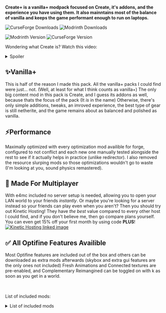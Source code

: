 **Create+ is a vanilla+ modpack focused on Create, it's addons, and the experience you have using them. It also mainntains most of the balance of vanilla and keeps the game performant enough to run on laptops.**

![CurseForge Downloads](https://img.shields.io/curseforge/dt/519787?logo=curseforge&logoColor=f16436&label=Downloads&color=f16436&link=https%3A%2F%2Fwww.curseforge.com%2Fminecraft%2Fmodpacks%2Fcreate-mod-plus)
![Modrinth Downloads](https://img.shields.io/modrinth/dt/create_plus?logo=modrinth&logoColor=1bd96a&label=Downloads&color=1bd96a&link=https%3A%2F%2Fmodrinth.com%2Fmodpack%2Fcreate_plus)

![Modrinth Version](https://img.shields.io/modrinth/v/create_plus?logo=modrinth&logoColor=1bd96a&label=Version&color=1bd96a&link=https%3A%2F%2Fmodrinth.com%2Fmodpack%2Fcreate_plus)
![CurseForge Version](https://img.shields.io/curseforge/v/519787?logo=curseforge&logoColor=f16436&label=Version%20(now%20deprecated)&color=f16436)

Wondering what Create is? Watch this video:
<details>
<summary>Spoiler</summary>
<iframe width="560" height="315" src="https://www.youtube-nocookie.com/embed/rR8W-f9YhYA" title="YouTube video player" frameborder="0" allow="accelerometer; autoplay; clipboard-write; encrypted-media; gyroscope; picture-in-picture; web-share" allowfullscreen></iframe>
</details>


## ✨Vanilla+
This is half of the reason I made this pack. All the vanilla+ packs I could find were just... not. (Well, at least for what I think counts as vanilla+) The only big content mod in this pack is Create, and I guess its addons as well, because thats the focus of the pack (It _is_ in the name) Otherwise, there's only simple additions, tweaks, an imroved experience, the best type of gear is still netherite, and the game remains about as balanced and polished as vanilla.

## ⚡Performance 
Maximally optimized with every optimization mod availible for forge, configured to not conflict and each new one manually tested alongside the rest to see if it actually helps in practice (unlike redirector). I also removed the resource slurping mods so those optimizations wouldn't go to waste (I'm looking at you, sound physics remastered).

## 📶 Made For Multiplayer
With e4mc included no server setup is needed, allowing you to open your LAN world to your friends _instantly_.
Or maybe you're looking for a server instead so your friends can play even when you aren't? Then you should try out Kinetic Hosting! They have _the best_ value compared to every other host I could find, and if you don't believe me, then go compare plans yourself. You can even get 15% off your first month by using code **PLUS**!  
[![Kinetic Hosting linked image](https://cdn.modrinth.com/data/cached_images/1f458183aed1841a03663a9aab499c1bc03042b5_0.webp)](https://billing.kinetichosting.net/aff.php?aff=1024)

## ✅ All Optifine Features Availible
Most Optifine features are included out of the box and others can be downloaded as extra mods afterwards (skybox and extra gui features are the only ones not included) Fresh Animations and Connected textures are pre-enabled, and Complementary Reimangined can be toggled on with k as soon as you get in a world.  
<br />
<br />
 
List of included mods:
<details>
<summary>List of included mods</summary>

- [Snow! Real Magic! ⛄](https://modrinth.com/mod/snow-real-magic)
- [ImmediatelyFast](https://modrinth.com/mod/immediatelyfast)
- [Size Shifting Potions](https://modrinth.com/mod/sizeshiftingpotions)
- [Supplementaries](https://modrinth.com/mod/supplementaries)
- [Corpse](https://modrinth.com/mod/corpse)
- [KleeSlabs](https://modrinth.com/mod/kleeslabs)
- [Connectedness](https://modrinth.com/mod/connectedness)
- [Companion 🐕](https://modrinth.com/mod/companion)
- [Elytra Slot](https://modrinth.com/mod/elytra-slot)
- [Kiwi 🥝](https://modrinth.com/mod/kiwi)
- [OAuth](https://modrinth.com/mod/oauth)
- ender_chested-1.19.1-1.1.0.jar
- [Noisium (Unofficial forge port)](https://modrinth.com/mod/noisium-(unofficial-forge-port))
- [Horse Stonks](https://modrinth.com/mod/horse-stonks)
- [Superflat World No Slimes](https://modrinth.com/mod/superflat-world-no-slimes)
- [Scaffolding Drops Nearby](https://modrinth.com/mod/scaffolding-drops-nearby)
- [Neapolitan](https://modrinth.com/mod/neapolitan)
- [Bed Benefits](https://modrinth.com/mod/bed-benefits)
- [Cloth Config API](https://modrinth.com/mod/cloth-config)
- [EMI](https://modrinth.com/mod/emi)
- [iChunUtil](https://modrinth.com/mod/ichunutil)
- [Iceberg](https://modrinth.com/mod/iceberg)
- [Embeddium](https://modrinth.com/mod/embeddium)
- [Pehkui](https://modrinth.com/mod/pehkui)
- [Figura](https://modrinth.com/mod/figura)
- clientcrafting-1.19.2-1.6.jar
- torchslabmod-1.19.2_v1.7.4.jar
- FastSuite-1.19.2-4.1.1.jar
- [Fusion (Connected Textures)](https://modrinth.com/mod/fusion-connected-textures)
- [Iris/Oculus & GeckoLib Compat](https://modrinth.com/mod/geckoanimfix)
- [Ender Relay](https://modrinth.com/mod/ender-relay-ff)
- [Bedspreads](https://modrinth.com/mod/bedspreads)
- [Async Locator](https://modrinth.com/mod/async-locator)
- [My Nether's Delight](https://modrinth.com/mod/my-nethers-delight)
- [Create: Connected](https://modrinth.com/mod/create-connected)
- [Ender Pearl Swap](https://modrinth.com/mod/ender-pearl-swap)
- [Create Central Kitchen](https://modrinth.com/mod/create-central-kitchen)
- [Xaero's World Map](https://modrinth.com/mod/xaeros-world-map)
- [Necronomicon API](https://modrinth.com/mod/necronomicon)
- [Canary](https://modrinth.com/mod/canary)
- [Additional Banners](https://modrinth.com/mod/additional-banners)
- [Cake Chomps](https://modrinth.com/mod/cake-chomps)
- [Majrusz Library](https://modrinth.com/mod/majrusz-library)
- miners_delight-1.19.2-1.1.2.jar
- [UniLib](https://modrinth.com/mod/unilib)
- [Create Enchantment Industry](https://modrinth.com/mod/create-enchantment-industry)
- [Caelus API](https://modrinth.com/mod/caelus)
- [Just Enough Items](https://modrinth.com/mod/jei)
- [Create: Extended Cogwheels](https://modrinth.com/mod/extended-cogwheels)
- [Create: Bells & Whistles](https://modrinth.com/mod/bellsandwhistles)
- [Chalk](https://modrinth.com/mod/chalk-mod)
- [Zume](https://modrinth.com/mod/zume)
- [Pluto](https://modrinth.com/mod/pluto)
- [YUNG's Better Jungle Temples](https://modrinth.com/mod/yungs-better-jungle-temples)
- [Lightspeed](https://modrinth.com/mod/lightspeed)
- [Resourcify](https://modrinth.com/mod/resourcify)
- [No More Poison with Regeneration](https://modrinth.com/mod/nmpr)
- [SuperMartijn642's Core Lib](https://modrinth.com/mod/supermartijn642s-core-lib)
- [Screenshot Viewer](https://modrinth.com/mod/screenshot-viewer)
- [Advancement Frames](https://modrinth.com/mod/advancement-frames)
- [Create: Power Loader](https://modrinth.com/mod/create-power-loader)
- [Woodworks](https://modrinth.com/mod/woodworks)
- [e4mc](https://modrinth.com/mod/e4mc)
- [YUNG's Better Ocean Monuments](https://modrinth.com/mod/yungs-better-ocean-monuments)
- [bad packets](https://modrinth.com/mod/badpackets)
- SignButton-1.19-2.5.0.jar
- [Memory Leak Fix](https://modrinth.com/mod/memoryleakfix)
- [Easy Villagers](https://modrinth.com/mod/easy-villagers)
- [Kotlin for Forge](https://modrinth.com/mod/kotlin-for-forge)
- [Mysterious Mountain Lib](https://modrinth.com/mod/mmlib)
- [Wavey Capes](https://modrinth.com/mod/wavey-capes)
- [Paintable](https://modrinth.com/mod/paintable)
- [Boat Break Fix](https://modrinth.com/mod/boat-break-fix)
- [Not Enough Animations](https://modrinth.com/mod/not-enough-animations)
- [Every Compat (Wood Good)](https://modrinth.com/mod/every-compat)
- [FindMe](https://modrinth.com/mod/findme)
- [ModernFix](https://modrinth.com/mod/modernfix)
- [Paxi](https://modrinth.com/mod/paxi)
- Chimes-v2.0.1-1.19.2.jar
- [Create: Crystal Clear](https://modrinth.com/mod/create-crystal-clear)
- [Create: Framed](https://modrinth.com/mod/create-framed)
- [FiveHead](https://modrinth.com/mod/5head)
- [Respiteful](https://modrinth.com/mod/respiteful)
- [AppleSkin](https://modrinth.com/mod/appleskin)
- [Fluidlogged](https://modrinth.com/mod/fluidlogged)
- [Create: Steam 'n' Rails](https://modrinth.com/mod/create-steam-n-rails)
- Quark Programmer Art.zip
- [Keep My Soil Tilled](https://modrinth.com/mod/keep-my-soil-tilled)
- create-confectionery1.19.2_v1.0.9.jar
- [Create: Trading floor](https://modrinth.com/mod/create-trading-floor)
- [Very Many Players (Forge)](https://modrinth.com/mod/vmp-forge)
- [Death Knell](https://modrinth.com/mod/death-knell)
- [Measurements](https://modrinth.com/mod/measurements)
- [CraftPresence](https://modrinth.com/mod/craftpresence)
- Delightful-1.19.2-3.4.1.jar
- citadel-2.1.4-1.19.jar
- [ Server Tab Info](https://modrinth.com/mod/server-tab-info)
- [Untitled Duck Mod](https://modrinth.com/mod/untitled-duck-mod)
- [Lootr](https://modrinth.com/mod/lootr)
- [Despawning Eggs Hatch](https://modrinth.com/mod/despawning-eggs-hatch)
- [Carry On](https://modrinth.com/mod/carry-on)
- carpeted-1.19.2-1.8.jar
- [Chat Heads](https://modrinth.com/mod/chat-heads)
- [Create Jetpack](https://modrinth.com/mod/create-jetpack)
- [mutil](https://modrinth.com/mod/mutil)
- [Rechiseled](https://modrinth.com/mod/rechiseled)
- BeeFix-1.19-1.0.7.jar
- [Responsive Shields](https://modrinth.com/mod/responsiveshields)
- [Clayworks](https://modrinth.com/mod/clayworks)
- [Simple Netherite Horse Armor](https://modrinth.com/mod/simple-netherite-horse-armor)
- [GpuTape](https://modrinth.com/mod/gputape)
- ElytraBombing-Forge-1.19.2-1.0.0.jar
- [Moonlight Lib](https://modrinth.com/mod/moonlight)
- [Extended Bone Meal](https://modrinth.com/mod/extended-bone-meal)
- [Keep Head Names](https://modrinth.com/mod/keepheadnames)
- [The Endergetic Expansion](https://modrinth.com/mod/endergetic)
- [spark](https://modrinth.com/mod/spark)
- eatinganimation-1.19-3.2.0.jar
- [Void Totem](https://modrinth.com/mod/voidtotem)
- [Panda's Falling Tree's](https://modrinth.com/mod/pandas-falling-trees)
- [Embeddium (Rubidium) Extra](https://modrinth.com/mod/rubidium-extra)
- [Corn Delight](https://modrinth.com/mod/corn-delight)
- Connectible Chains-forge-1.19.2-2.1.4.jar
- [YUNG's Better Witch Huts](https://modrinth.com/mod/yungs-better-witch-huts)
- [Berry Good](https://modrinth.com/mod/berry-good)
- [Random Shulker Colours](https://modrinth.com/mod/random-shulker-colours)
- [YUNG's API](https://modrinth.com/mod/yungs-api)
- [EMI Loot](https://modrinth.com/mod/emi-loot)
- [BetterF3](https://modrinth.com/mod/betterf3)
- [Hourglass](https://modrinth.com/mod/hourglass)
- [No Chat Reports](https://modrinth.com/mod/no-chat-reports)
- [Farmer's Cutting: Quark](https://modrinth.com/mod/farmers-cutting-quark)
- [Icterine](https://modrinth.com/mod/icterine)
- cupboard-1.19.2-2.6.jar
- [CoroUtil](https://modrinth.com/mod/coroutil)
- [Radiant Gear](https://modrinth.com/mod/radiant-gear)
- [Create: Factory](https://modrinth.com/mod/create-factory)
- [[EMF] Entity Model Features](https://modrinth.com/mod/entity-model-features)
- [Fresh Animations](https://modrinth.com/resourcepack/fresh-animations)
- [Create Slice & Dice](https://modrinth.com/mod/slice-and-dice)
- [Bookshelf](https://modrinth.com/mod/bookshelf-lib)
- [End's Delight](https://modrinth.com/mod/ends-delight)
- [Xaero's Minimap](https://modrinth.com/mod/xaeros-minimap)
- [Create: Interiors](https://modrinth.com/mod/interiors)
- [Sit](https://modrinth.com/mod/bl4cks-sit)
- [NetherPortalFix](https://modrinth.com/mod/netherportalfix)
- [Better Safe Bed](https://modrinth.com/mod/better-safe-bed)
- [Grindstone Sharper Tools](https://modrinth.com/mod/grindstone-sharper-tools)
- [Saturn](https://modrinth.com/mod/saturn)
- [TexTrue's Embeddium Options](https://modrinth.com/mod/textrues-embeddium-options)
- [YUNG's Better Strongholds](https://modrinth.com/mod/yungs-better-strongholds)
- [Simple Voice Chat](https://modrinth.com/mod/simple-voice-chat)
- [Torch hit!](https://modrinth.com/mod/torch-hit)
- [Architectury API](https://modrinth.com/mod/architectury-api)
- [Better Tridents](https://modrinth.com/mod/better-tridents)
- goldenhopper-1.2.8-1.19.jar
- [Weaker Spiderwebs](https://modrinth.com/mod/weaker-spiderwebs)
- [Better Advancements](https://modrinth.com/mod/better-advancements)
- [Oculus](https://modrinth.com/mod/oculus)
- [[ETF] Entity Texture Features](https://modrinth.com/mod/entitytexturefeatures)
- [Joy of Painting](https://modrinth.com/mod/joy-of-painting)
- [Axes Are Weapons](https://modrinth.com/mod/axes-are-weapons)
- [TrashSlot](https://modrinth.com/mod/trashslot)
- [Easy Anvils](https://modrinth.com/mod/easy-anvils)
- v_slab_compat-1.19.2-1.9.jar
- randomium-1.19.2-1.22.jar
- [Forgeshot](https://modrinth.com/mod/forgeshot)
- [Quark](https://modrinth.com/mod/quark)
- [Better Statistics Screen](https://modrinth.com/mod/better-stats)
- [tetra](https://modrinth.com/mod/tetra)
- [mclo.gs](https://modrinth.com/mod/mclogs)
- [Statement](https://modrinth.com/mod/statement)
- [Balm](https://modrinth.com/mod/balm)
- [Mouse Tweaks](https://modrinth.com/mod/mouse-tweaks)
- [Placement+](https://modrinth.com/mod/placement+)
- [AutoRegLib](https://modrinth.com/mod/autoreglib)
- [Projectiles](https://modrinth.com/mod/projectiles)
- createaddition-1.19.2-1.2.3.jar
- [Collective](https://modrinth.com/mod/collective)
- suppsquared-1.19.2-1.1.1.jar
- [Complementary Shaders - Reimagined](https://modrinth.com/shader/complementary-reimagined)
- catalogue-1.7.0-1.19.2.jar
- [Polymorph](https://modrinth.com/mod/polymorph)
- [ItemLocks](https://modrinth.com/mod/itemlocks)
- itlt-1.19.012-2.2.0.jar
- [RyoamicLights](https://modrinth.com/mod/ryoamiclights)
- [Another Furniture](https://modrinth.com/mod/another-furniture)
- [Jade Addons (NeoForge)](https://modrinth.com/mod/jade-addons-forge)
- [Customizable Elytra](https://modrinth.com/mod/customizable-elytra)
- forgetmechunk-(forge)-mc1.19.2-0.0.1.jar
- [Domestication Innovation](https://modrinth.com/mod/domestication-innovation)
- [Blueprint](https://modrinth.com/mod/blueprint)
- [Sophisticated Backpacks](https://modrinth.com/mod/sophisticated-backpacks)
- Placebo-1.19.2-7.4.0.jar
- [Reforgium](https://modrinth.com/mod/reforgium)
- [Dynamic FPS](https://modrinth.com/mod/dynamic-fps)
- [Ding](https://modrinth.com/mod/ding)
- [Snowballs Freeze Mobs](https://modrinth.com/mod/snowballs-freeze-mobs)
- [Fast Paintings](https://modrinth.com/mod/fast-paintings)
- [Comforts](https://modrinth.com/mod/comforts)
- [Not Enough Recipe Book [NERB]](https://modrinth.com/mod/nerb)
- [Alternate Current](https://modrinth.com/mod/alternate-current)
- [Cobweb](https://modrinth.com/mod/cobweb)
- [Entity Collision FPS Fix](https://modrinth.com/mod/entity-collision-fps-fix)
- [What Are They Up To (Watut)](https://modrinth.com/mod/what-are-they-up-to)
- [Item Highlighter](https://modrinth.com/mod/item-highlighter)
- lazydfu-1.19-1.0.2.jar
- [SuperMartijn642's Config Lib](https://modrinth.com/mod/supermartijn642s-config-lib)
- [Sophisticated Storage](https://modrinth.com/mod/sophisticated-storage)
- [YUNG's Bridges](https://modrinth.com/mod/yungs-bridges)
- [Create: Components and Additions](https://modrinth.com/mod/create-ca)
- [Visuality: Reforged](https://modrinth.com/mod/visuality-forge)
- clickadv-1.19.2-3.6.jar
- [Create: Molten Vents](https://modrinth.com/mod/create-molten-vents)
- [Fastload](https://modrinth.com/mod/fastload)
- [Controlling](https://modrinth.com/mod/controlling)
- [Allurement](https://modrinth.com/mod/allurement!)
- [FancyMenu](https://modrinth.com/mod/fancymenu)
- [Oh My Gourd!](https://modrinth.com/mod/oh-my-gourd)
- [Armor Statues](https://modrinth.com/mod/armor-statues)
- connectivity-1.19.2-4.6.jar
- [YUNG's Better Mineshafts](https://modrinth.com/mod/yungs-better-mineshafts)
- [Storage Labels](https://modrinth.com/mod/labels)
- [Yeetus Experimentus](https://modrinth.com/mod/yeetus-experimentus)
- [Majrusz's Enchantments](https://modrinth.com/mod/majruszs-enchantments)
- [Just Player Heads](https://modrinth.com/mod/just-player-heads)
- [Puzzles Lib](https://modrinth.com/mod/puzzles-lib)
- [Smarter Farmers (farmers replant)](https://modrinth.com/mod/smarter-farmers-farmers-replant)
- [Cubes Without Borders](https://modrinth.com/mod/cubes-without-borders)
- [Curios API](https://modrinth.com/mod/curios)
- [YUNG's Better Nether Fortresses](https://modrinth.com/mod/yungs-better-nether-fortresses)
- [Magnum Torch](https://modrinth.com/mod/magnum-torch)
- [YUNG's Better Dungeons](https://modrinth.com/mod/yungs-better-dungeons)
- FarmersRespite-1.19-2.0.jar
- [YUNG's Better Desert Temples](https://modrinth.com/mod/yungs-better-desert-temples)
- [Do a Barrel Roll](https://modrinth.com/mod/do-a-barrel-roll)
- [BadOptimizations](https://modrinth.com/mod/badoptimizations)
- [Jade 🔍](https://modrinth.com/mod/jade)
- alloyed-1.19.2-v1.5a.jar
- [Friends & Foes (Forge/NeoForge)](https://modrinth.com/mod/friends-and-foes-forge)
- [Detail Armor Bar](https://modrinth.com/mod/detail-armor-bar)
- [Rechiseled: Create](https://modrinth.com/mod/rechiseled-create)
- [Sophisticated Core](https://modrinth.com/mod/sophisticated-core)
- [Configured Defaults](https://modrinth.com/mod/configured-defaults)
- [YUNG's Extras](https://modrinth.com/mod/yungs-extras)
- [Rebind Narrator](https://modrinth.com/mod/rebind-narrator)
- [ObsidianUI](https://modrinth.com/mod/obsidianui)
- [Infusion Table](https://modrinth.com/mod/infusion-table)
- logprot-1.19.2-1.9.jar
- [Suggestion Provider Fix](https://modrinth.com/mod/suggestionproviderfix)
- [Curious Lanterns](https://modrinth.com/mod/curious-lanterns)
- [YUNG's Better End Island](https://modrinth.com/mod/yungs-better-end-island)
- [Clumps](https://modrinth.com/mod/clumps)
- [I Want That Back](https://modrinth.com/mod/iwtb)
- [PandaLib](https://modrinth.com/mod/pandalib)
- [CoFH Core](https://modrinth.com/mod/cofh-core)
- [Glass Breaker](https://modrinth.com/mod/glassbreaker)
- [Iris & Oculus Flywheel Compat](https://modrinth.com/mod/iris-flw-compat)
- [Create: Pattern Schematics](https://modrinth.com/mod/create-pattern-schematics)
- [Melody](https://modrinth.com/mod/melody)
- [Observable](https://modrinth.com/mod/observable)
- ServerTickReforged-1.19.2-0.0.2.jar
- [Boatload](https://modrinth.com/mod/boatload)
- [Creeper Firework](https://modrinth.com/mod/creeper-firework)
- [Abnormals Delight](https://modrinth.com/mod/abnormals-delight)
- [Create Big Cannons](https://modrinth.com/mod/create-big-cannons)
- configured-2.1.1-1.19.2.jar
- [FerriteCore](https://modrinth.com/mod/ferrite-core)
- [Create](https://modrinth.com/mod/create)
- [Skippy Pearls](https://modrinth.com/mod/skippy-pearls)
- [Ecologics](https://modrinth.com/mod/ecologics)
- [Portals Gui](https://modrinth.com/mod/portals-gui)
- [Capes](https://modrinth.com/mod/capes)
- [Structure Layout Optimizer](https://modrinth.com/mod/structure-layout-optimizer)
- [Aquatic Torches](https://modrinth.com/mod/aquatic-torches)
- [Rare Ice](https://modrinth.com/mod/rare-ice)
- [Konkrete](https://modrinth.com/mod/konkrete)
- [FeyTweaks](https://modrinth.com/mod/feytweaks)
- [Fast Portals](https://modrinth.com/mod/fast-portals)
- [Item Obliterator](https://modrinth.com/mod/item-obliterator)
- [Block Runner](https://modrinth.com/mod/block-runner)
- [Geckolib](https://modrinth.com/mod/geckolib)
- CIT Reforged 1.19.jar
- [Potion Bundles](https://modrinth.com/mod/potion-bundles)
- [Entity Culling](https://modrinth.com/mod/entityculling)
- [Cull Leaves](https://modrinth.com/mod/cull-leaves)
- [Farmer's Delight](https://modrinth.com/mod/farmers-delight)

</details>
